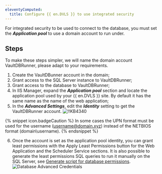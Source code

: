 ```yaml
---
eleventyComputed:
  title: Configure {{ en.DVLS }} to use integrated security
---
```

For integrated security to be used to connect to the database, you must set the ***Application pool*** to use a domain account to run under.

## Steps

To make these steps simpler, we will name the domain account VaultDBRunner, please adapt to your requirements.

1. Create the VaultDBunner account in the domain;
1. Grant access to the SQL Server instance to VaultDBRunner;
1. Grant access to the database to VaultDBRunner;
1. In IIS Manager, expand the ***Application pool*** section and locate the application pool used by your {{ en.DVLS }} site. By default it has the same name as the name of the web application;
1. In the ***Advanced Settings***, edit the ***Identity*** setting to get the VaultDBRunner account.
![!!KB4340](https://cdnweb.devolutions.net/docs/en/kb/KB4340.png)

{% snippet icon.badgeCaution %}
In some cases the UPN format must be used for the username (username@domain.xyz) instead of the NETBIOS format (domain\username).
{% endsnippet %}

6. Once the account is set as the application pool identity, you can grant least permissions with the Apply Least Permissions button for the Web Application and the Scheduler Service sections. It is also possible to generate the least permissions SQL queries to run it manually on the SQL Server, see [Generate script for database permissions](/kb/devolutions-server/knowledge-base/generate-script-database-permissions/).
![Database Advanced Credentials](https://cdnweb.devolutions.net/docs/en/kb/KB8059.png)
